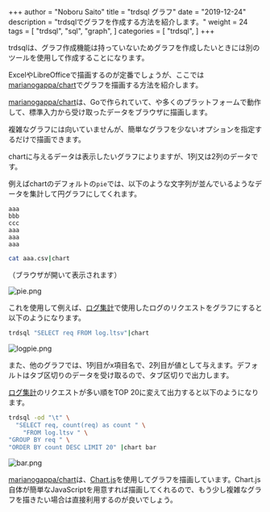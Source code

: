 +++
author = "Noboru Saito"
title = "trdsql グラフ"
date = "2019-12-24"
description = "trdsqlでグラフを作成する方法を紹介します。"
weight = 24
tags = [
    "trdsql",
    "sql",
    "graph",
]
categories = [
    "trdsql",
]
+++

trdsqlは、グラフ作成機能は持っていないためグラフを作成したいときには別のツールを使用して作成することになります。

ExcelやLibreOfficeで描画するのが定番でしょうが、ここでは[marianogappa/chart](https://github.com/marianogappa/chart)でグラフを描画する方法を紹介します。

[marianogappa/chart](https://github.com/marianogappa/chart)は、Goで作られていて、や多くのプラットフォームで動作して、標準入力から受け取ったデータをブラウザに描画します。

複雑なグラフには向いていませんが、簡単なグラフを少ないオプションを指定するだけで描画できます。

chartに与えるデータは表示したいグラフによりますが、1列又は2列のデータです。

例えばchartのデフォルトの`pie`では、以下のような文字列が並んでいるようなデータを集計して円グラフにしてくれます。

```CSV
aaa
bbb
ccc
aaa
aaa
aaa
```

```sh
cat aaa.csv|chart
```

（ブラウザが開いて表示されます）

![pie.png](../pie.png)

これを使用して例えば、[ログ集計](/trdsql/08_log)で使用したログのリクエストをグラフにすると以下のようになります。

```sh
trdsql "SELECT req FROM log.ltsv"|chart
```

![logpie.png](../logpie.png)

また、他のグラフでは、1列目がx項目名で、2列目が値として与えます。デフォルトはタブ区切りのデータを受け取るので、タブ区切りで出力します。

[ログ集計](/trdsql/08_log)のリクエストが多い順をTOP 20に変えて出力すると以下のようになります。

```sh
trdsql -od "\t" \
  "SELECT req, count(req) as count " \
    "FROM log.ltsv " \
"GROUP BY req " \
"ORDER BY count DESC LIMIT 20" |chart bar
```

![bar.png](../bar.png)

[marianogappa/chart](https://github.com/marianogappa/chart "github.com/marianogappa/chart")は、[Chart.js](https://www.chartjs.org/ "www.chartjs.org")を使用してグラフを描画しています。Chart.js自体が簡単なJavaScriptを用意すれば描画してくれるので、もう少し複雑なグラフを描きたい場合は直接利用するのが良いでしょう。
